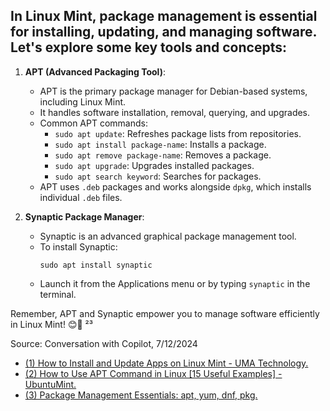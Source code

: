 ## In **Linux Mint**, package management is essential for installing, updating, and managing software. Let's explore some key tools and concepts:

1. **APT (Advanced Packaging Tool)**:
   - APT is the primary package manager for Debian-based systems, including Linux Mint.
   - It handles software installation, removal, querying, and upgrades.
   - Common APT commands:
     - `sudo apt update`: Refreshes package lists from repositories.
     - `sudo apt install package-name`: Installs a package.
     - `sudo apt remove package-name`: Removes a package.
     - `sudo apt upgrade`: Upgrades installed packages.
     - `sudo apt search keyword`: Searches for packages.
   - APT uses `.deb` packages and works alongside `dpkg`, which installs individual `.deb` files.

2. **Synaptic Package Manager**:
   - Synaptic is an advanced graphical package management tool.
   - To install Synaptic:
     ```
     sudo apt install synaptic 
     ```
   - Launch it from the Applications menu or by typing `synaptic` in the terminal.

Remember, APT and Synaptic empower you to manage software efficiently in Linux Mint! 😊🚀 ²³

Source: Conversation with Copilot, 7/12/2024
- [(1) How to Install and Update Apps on Linux Mint - UMA Technology.](https://umatechnology.org/how-to-install-and-update-apps-on-linux-mint/.)
- [(2) How to Use APT Command in Linux [15 Useful Examples] - UbuntuMint.](https://www.ubuntumint.com/apt-commands/.)
- [(3) Package Management Essentials: apt, yum, dnf, pkg.](https://www.digitalocean.com/community/tutorials/package-management-basics-apt-yum-dnf-pkg.)